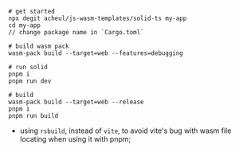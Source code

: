 ```
# get started
npx degit acheul/js-wasm-templates/solid-ts my-app
cd my-app
// change package name in `Cargo.toml`

# build wasm pack
wasm-pack build --target=web --features=debugging

# run solid
pnpm i
pnpm run dev

# build
wasm-pack build --target=web --release
pnpm i
pnpm run build
```

* using `rsbuild`, instead of `vite`, to avoid vite's bug with wasm file locating when using it with pnpm;